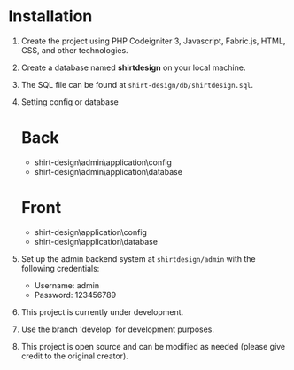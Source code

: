 # Installation

1. Create the project using PHP Codeigniter 3, Javascript, Fabric.js, HTML, CSS, and other technologies.
2. Create a database named **shirtdesign** on your local machine.
3. The SQL file can be found at `shirt-design/db/shirtdesign.sql`.
4. Setting config or  database
    # Back
    - shirt-design\admin\application\config
    - shirt-design\admin\application\database

   # Front 
    - shirt-design\application\config
    - shirt-design\application\database

5. Set up the admin backend system at `shirtdesign/admin` with the following credentials:
   - Username: admin
   - Password: 123456789
6. This project is currently under development.
7. Use the branch 'develop' for development purposes.
8. This project is open source and can be modified as needed (please give credit to the original creator).

